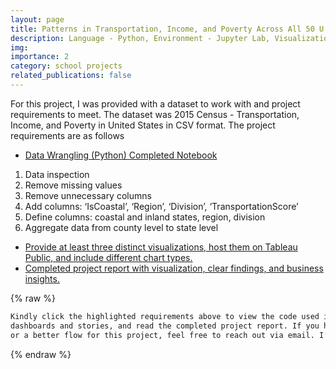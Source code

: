 ```yaml
---
layout: page
title: Patterns in Transportation, Income, and Poverty Across All 50 U.S. States
description: Language - Python, Environment - Jupyter Lab, Visualization Platform - Tableau
img: 
importance: 2
category: school projects
related_publications: false
---
```


For this project, I was provided with a dataset to work with and project requirements to meet. The dataset was 2015 Census - Transportation, Income, and Poverty in United States in CSV format. The project requirements are as follows
- <a href="{{ '/assets/html/2_project_code.html' | relative_url }}" target="_blank">Data Wrangling (Python) Completed Notebook</a>
1. Data inspection
2. Remove missing values
3. Remove unnecessary columns
4. Add columns: ‘IsCoastal’, ‘Region’, ‘Division’, ‘TransportationScore’
5. Define columns: coastal and inland states, region, division
6. Aggregate data from county level to state level
- <a href="{{ 'https://public.tableau.com/app/profile/rc.gr/viz/PatternsinTransportationIncomeandPovertyAcrossAll50U_S_States-A2015Census-BasedAnalysis/Dashboard-Q1' | relative_url }}" target="_blank">Provide at least three distinct visualizations, host them on Tableau Public, and include different chart types.</a>
- <a href="{{ '/assets/html/2_project_report.html' | relative_url }}" target="_blank">Completed project report with visualization, clear findings, and business insights.</a>

{% raw %}
```html
Kindly click the highlighted requirements above to view the code used in this project, explore the Tableau
dashboards and stories, and read the completed project report. If you have any suggestions for improvements
or a better flow for this project, feel free to reach out via email. I’d be happy to discuss it!
```
{% endraw %}

